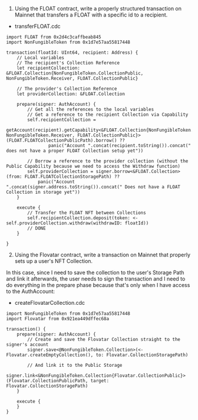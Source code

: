 1. Using the FLOAT contract, write a properly structured transaction on Mainnet that transfers a FLOAT with a specific id to a recipient.

* transferFLOAT.cdc

```cadence
import FLOAT from 0x2d4c3caffbeab845
import NonFungibleToken from 0x1d7e57aa55817448

transaction(floatId: UInt64, recipient: Address) {
    // Local variables
    // The recipient's Collection Reference
    let recipientCollection: &FLOAT.Collection{NonFungibleToken.CollectionPublic, NonFungibleToken.Receiver, FLOAT.CollectionPublic}

    // The provider's Collection Reference
    let providerCollection: &FLOAT.Collection

    prepare(signer: AuthAccount) {
        // Get all the references to the local variables
        // Get a reference to the recipient Collection via Capability
        self.recipientCollection = 
            getAccount(recipient).getCapability<&FLOAT.Collection{NonFungibleToken.CollectionPublic, NonFungibleToken.Receiver, FLOAT.CollectionPublic}>(FLOAT.FLOATCollectionPublicPath).borrow() ??
                panic("Account ".concat(recipient.toString()).concat(" does not have a proper FLOAT Collection setup yet"))

        // Borrow a reference to the provider collection (without the Public Capability because we need to access the Withdraw function)
        self.providerCollection = signer.borrow<&FLOAT.Collection>(from: FLOAT.FLOATCollectionStoragePath) ??
            panic("Account ".concat(signer.address.toString()).concat(" Does not have a FLOAT Collection in storage yet"))
    }

    execute {
        // Transfer the FLOAT NFT between Collections
        self.recipientCollection.deposit(token: <- self.providerCollection.withdraw(withdrawID: floatId))
        // DONE
    }
    
}
```

2. Using the Flovatar contract, write a transaction on Mainnet that properly sets up a user's NFT Collection.

In this case, since I need to save the collection to the user's Storage Path and link it afterwards, the user needs to sign the transaction and I need to do everything in the prepare phase because that's only when I have access to the AuthAccount:

* createFlovatarCollection.cdc

```cadence
import NonFungibleToken from 0x1d7e57aa55817448
import Flovatar from 0x921ea449dffec68a

transaction() {
    prepare(signer: AuthAccount) {
        // Create and save the Flovatar Collection straight to the signer's account
        signer.save<@NonFungibleToken.Collection>(<- Flovatar.createEmptyCollection(), to: Flovatar.CollectionStoragePath)

        // And link it to the Public Storage
        signer.link<&NonFungibleToken.Collection{Flovatar.CollectionPublic}>(Flovatar.CollectionPublicPath, target: Flovatar.CollectionStoragePath)
    }

    execute {
    }
}
```